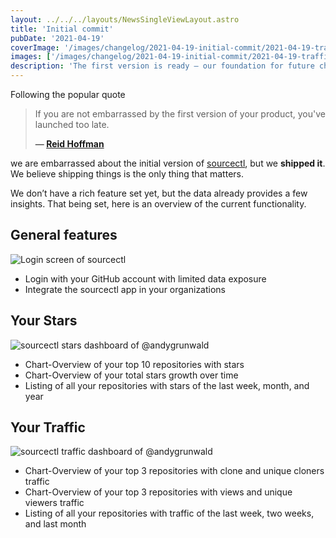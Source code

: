 ```yaml
---
layout: ../../../layouts/NewsSingleViewLayout.astro
title: 'Initial commit'
pubDate: '2021-04-19'
coverImage: '/images/changelog/2021-04-19-initial-commit/2021-04-19-traffic.png'
images: ['/images/changelog/2021-04-19-initial-commit/2021-04-19-traffic.png']
description: 'The first version is ready — our foundation for future changes.'
---
```


Following the popular quote

> If you are not embarrassed by the first version of your product, you've launched too late.
>
> **— [Reid Hoffman](https://twitter.com/reidhoffman)**

we are embarrassed about the initial version of [sourcectl](https://app.sourcectl.dev/), but we **shipped it**.
We believe shipping things is the only thing that matters.

We don’t have a rich feature set yet, but the data already provides a few insights.
That being set, here is an overview of the current functionality.

## General features

![Login screen of sourcectl](/images/changelog/2021-04-19-initial-commit/2021-04-19-onboarding.png 'Login screen of sourcectl')

- Login with your GitHub account with limited data exposure
- Integrate the sourcectl app in your organizations

## Your Stars

![sourcectl stars dashboard of @andygrunwald](/images/changelog/2021-04-19-initial-commit/2021-04-19-stars.png 'sourcectl stars dashboard of @andygrunwald')

- Chart-Overview of your top 10 repositories with stars
- Chart-Overview of your total stars growth over time
- Listing of all your repositories with stars of the last week, month, and year

## Your Traffic

![sourcectl traffic dashboard of @andygrunwald](/images/changelog/2021-04-19-initial-commit/2021-04-19-traffic.png 'sourcectl traffic dashboard of @andygrunwald')

- Chart-Overview of your top 3 repositories with clone and unique cloners traffic
- Chart-Overview of your top 3 repositories with views and unique viewers traffic
- Listing of all your repositories with traffic of the last week, two weeks, and last month
